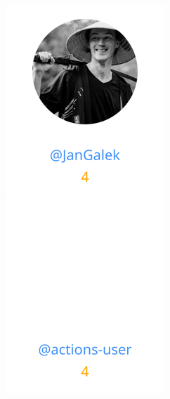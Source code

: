 
<div>
<span>
  <a href="https://github.com/JanGalek"><img src="https://raw.githubusercontent.com/gouef/translator/refs/heads/contributors-svg/.github/contributors/JanGalek.svg" alt="JanGalek" /></a>
</span>
<span>
  <a href="https://github.com/actions-user"><img src="https://raw.githubusercontent.com/gouef/translator/refs/heads/contributors-svg/.github/contributors/actions-user.svg" alt="actions-user" /></a>
</span>
</div>

